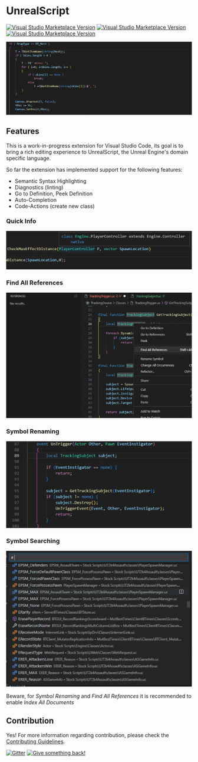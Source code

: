 # UnrealScript

[![Visual Studio Marketplace Version](https://img.shields.io/visual-studio-marketplace/v/EliotVU.uc)](https://marketplace.visualstudio.com/items?itemName=EliotVU.uc)
[![Visual Studio Marketplace Version](https://img.shields.io/visual-studio-marketplace/last-updated/EliotVU.uc)](https://marketplace.visualstudio.com/items?itemName=EliotVU.uc)
[![Visual Studio Marketplace Version](https://img.shields.io/visual-studio-marketplace/d/EliotVU.uc)](https://marketplace.visualstudio.com/items?itemName=EliotVU.uc)

![GIF](docs/media/demo.gif)

## Features

This is a work-in-progress extension for Visual Studio Code, its goal is to bring a rich editing experience to UnrealScript, the Unreal Engine's domain specific language.

So far the extension has implemented support for the following features:

* Semantic Syntax Highlighting
* Diagnostics (linting)
* Go to Definition, Peek Definition
* Auto-Completion
* Code-Actions (create new class)

### Quick Info

![PNG](docs/media/quickinfo.png)

### Find All References

![GIF](docs/media/references.gif)

### Symbol Renaming

![GIF](docs/media/renaming.gif)

### Symbol Searching

![PNG](docs/media/workspaceSymbols.png)

Beware, for *Symbol Renaming* and *Find All References* it is recommended to enable *Index All Documents*

## Contribution

Yes! For more information regarding contribution, please check the [Contributing Guidelines](.github/CONTRIBUTING.md).

[![Gitter](https://img.shields.io/gitter/room/unrealscript/Language-Service?color=9cf)](https://gitter.im/unrealscript/Language-Service)
[![Give something back!](https://img.shields.io/badge/Donate-PayPal-green.svg)](https://paypal.me/eliotvu)

